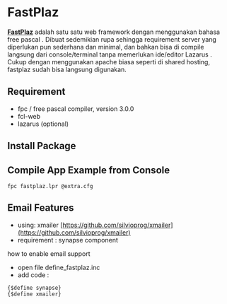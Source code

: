 FastPlaz
===
**[FastPlaz](http://www.fastplaz.com)** adalah satu satu web framework dengan menggunakan bahasa  free pascal  . Dibuat sedemikian rupa sehingga requirement server yang diperlukan pun sederhana dan minimal, dan bahkan bisa di  compile  langsung dari console/terminal tanpa memerlukan ide/editor  Lazarus  . Cukup dengan menggunakan  apache  biasa seperti di shared hosting, fastplaz sudah bisa langsung digunakan.


Requirement
---
* fpc / free pascal compiler, version 3.0.0
* fcl-web
* lazarus (optional)


Install Package
---


Compile App Example from Console
---
```
fpc fastplaz.lpr @extra.cfg
```


Email Features
---
* using: xmailer [https://github.com/silvioprog/xmailer](https://github.com/silvioprog/xmailer)
* requirement : synapse component

how to enable email support

- open file define_fastplaz.inc
- add code :

```
{$define synapse}
{$define xmailer}
```
